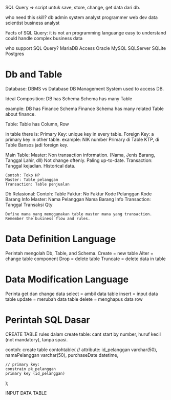 SQL Query => script untuk save, store, change, get data dari db.

who need this skill?
    db admin
    system analyst
    programmer
    web dev
    data scientist
    business analyst

Facts of SQL Query:
    it is not an programming languange
    easy to understand
    could handle complex business data

who support SQL Query?
    MariaDB
    Access
    Oracle
    MySQL
    SQLServer
    SQLite
    Postgres


# Db and Table
Database:
DBMS vs Database
DB Management System used to access DB. 

Ideal Composition:
DB has Schema
Schema has many Table

example:
DB has Finance Schema
Finance Schema has many related Table about finance.

Table: Table has Column, Row

in table there is:
    Primary Key: unique key in every table.
    Foreign Key: a primary key in other table.
    example: NIK number Primary di Table KTP, di Table Bansos jadi foreign key.

Main Table:
    Master:
        Non transaction information. (Nama, Jenis Barang, Tanggal Lahir, dll)
        Not change oftenly.
        Paling up-to-date.
    Transaction:
        Tanggal kejadian.
        Historical data.
    
    Contoh: Toko HP
    Master: Table pelanggan
    Transaction: Table penjualan

Db Relasional:
    Contoh:
    Table Faktur:
        No Faktur
        Kode Pelanggan
        Kode Barang
    Info Master:
        Nama Pelanggan
        Nama Barang
    Info Transaction:
        Tanggal Transaksi
        Qty

    Define mana yang menggunakan table master mana yang transaction. Remember the business flow and rules.

# Data Definition Language
Perintah mengolah Db, Table, and Schema.
    Create = new table
    Alter   = change table component
    Drop    = delete table
    Truncate = delete data in table

# Data Modification Language
Perinta get dan change data
    select = ambil data table
    insert = input data table
    update = merubah data table
    delete = menghapus data row

# Perintah SQL Dasar
CREATE TABLE
rules dalam create table: cant start by number, huruf kecil (not mandatory), tanpa spasi.

contoh:
create table contohtable(
    // attribute:
    id_pelanggan varchar(50),
    namaPelanggan varchar(50),
    purchaseDate datetime,
    
    // primary key:
    constrain pk_pelanggan
    primary key (id_pelanggan)
);

INPUT DATA TABLE
